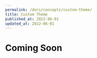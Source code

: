 ```yaml
---
permalink: /docs/concepts/custom-theme/
title: Custom Theme
published_at: 2022-06-01
updated_at: 2022-06-01
---
```


<h1 class="text-center">Coming Soon</h1>
